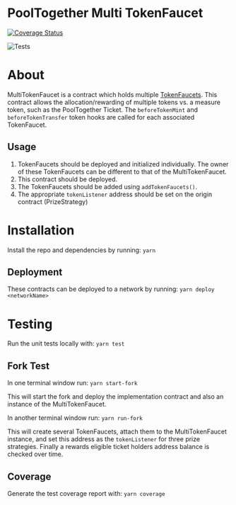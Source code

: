 # PoolTogether Multi TokenFaucet

[![Coverage Status](https://coveralls.io/repos/github/pooltogether/multi-token-faucet/badge.svg?branch=master)](https://coveralls.io/github/pooltogether/multi-token-faucet?branch=master)

![Tests](https://github.com/pooltogether/multi-token-faucet/actions/workflows/main.yml/badge.svg)

# About
MultiTokenFaucet is a contract which holds multiple [TokenFaucets](https://github.com/pooltogether/pooltogether-pool-contracts/blob/master/contracts/token-faucet/TokenFaucet.sol). This contract allows the allocation/rewarding of multiple tokens vs. a measure token, such as the PoolTogether Ticket. The `beforeTokenMint` and `beforeTokenTransfer` token hooks are called for each associated TokenFaucet. 

## Usage
1. TokenFaucets should be deployed and initialized individually. The owner of these TokenFaucets can be different to that of the MultiTokenFaucet.
1. This contract should be deployed.
1. The TokenFaucets should be added using `addTokenFaucets()`.
1. The appropriate `tokenListener` address should be set on the origin contract (PrizeStrategy)

# Installation
Install the repo and dependencies by running:
`yarn`

## Deployment
These contracts can be deployed to a network by running:
`yarn deploy <networkName>`

# Testing
Run the unit tests locally with:
`yarn test`

## Fork Test
In one terminal window run:
`yarn start-fork`

This will start the fork and deploy the implementation contract and also an instance of the MultiTokenFaucet.

In another terminal window run:
`yarn run-fork`

This will create several TokenFaucets, attach them to the MultiTokenFaucet instance, and set this address as the `tokenListener` for three prize strategies. Finally a rewards eligible ticket holders address balance is checked over time.   


## Coverage
Generate the test coverage report with:
`yarn coverage`